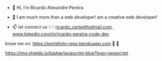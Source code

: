 - 👋 Hi, I’m Ricardo Alexandre Pereira
- 👀 I am much more than a web developer! am a creative web developer!


- 📫 let connect us ✨✨ricardo_certe@hotmail.com , www.linkedin.com/in/ricardo-pereira-code-dev

know me on:   https://portefolio-resp.herokuapp.com   👀 👀

 https://img.shields.io/badge/javascript-blue?logo=javascript

